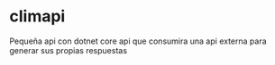 # climapi
Pequeña api con dotnet core api que consumira una api externa para generar sus propias respuestas
